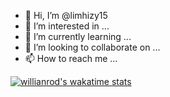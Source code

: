 - 👋 Hi, I’m @limhizy15
- 👀 I’m interested in ...
- 🌱 I’m currently learning ...
- 💞️ I’m looking to collaborate on ...
- 📫 How to reach me ...

<!---
limhizy15/limhizy15 is a ✨ special ✨ repository because its `README.md` (this file) appears on your GitHub profile.
You can click the Preview link to take a look at your changes.
--->

[![willianrod's wakatime stats](https://github-readme-stats.vercel.app/api/wakatime?username=heeji)](https://github.com/anuraghazra/github-readme-stats)
